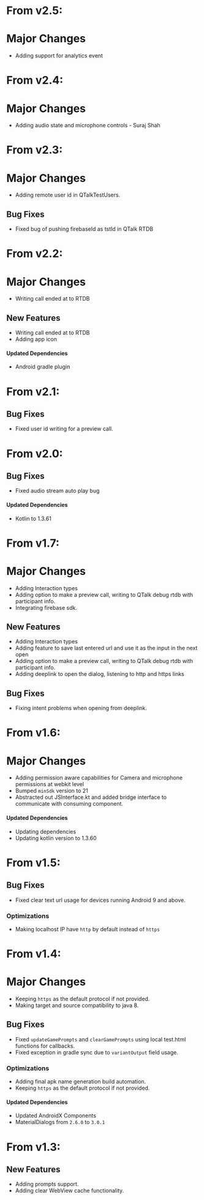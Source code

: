 # From v2.5:

# Major Changes
* Adding support for analytics event

# From v2.4:

# Major Changes
* Adding audio state and microphone controls - Suraj Shah

# From v2.3:

# Major Changes
* Adding remote user id in QTalkTestUsers.

## Bug Fixes
* Fixed bug of pushing firebaseId as tstId in QTalk RTDB

# From v2.2:

# Major Changes
* Writing call ended at to RTDB

## New Features
* Writing call ended at to RTDB
* Adding app icon

#### Updated Dependencies
* Android gradle plugin

# From v2.1:

## Bug Fixes
* Fixed user id writing for a preview call. 

# From v2.0:

## Bug Fixes
* Fixed audio stream auto play bug

#### Updated Dependencies
* Kotlin to 1.3.61 

# From v1.7:

# Major Changes
* Adding Interaction types
* Adding option to make a preview call, writing to QTalk debug rtdb with participant info.
* Integrating firebase sdk.

## New Features
* Adding Interaction types
* Adding feature to save last entered url and use it as the input in the next open
* Adding option to make a preview call, writing to QTalk debug rtdb with participant info.
* Adding deeplink to open the dialog, listening to http and https links

## Bug Fixes
* Fixing intent problems when opening from deeplink.

# From v1.6:

# Major Changes
* Adding permission aware capabilities for Camera and microphone permissions at webkit level
* Bumped `minSdk` version to 21
* Abstracted out JSInterface.kt and added bridge interface to communicate with consuming component.

#### Updated Dependencies
* Updating dependencies
* Updating kotlin version to 1.3.60

# From v1.5:

## Bug Fixes
* Fixed clear text url usage for devices running Android 9 and above.

### Optimizations
* Making localhost IP have `http` by default instead of `https`

# From v1.4:

# Major Changes
* Keeping `https` as the default protocol if not provided.
* Making target and source compatibility to java 8.

## Bug Fixes
* Fixed `updateGamePrompts` and `clearGamePrompts` using local test.html functions for callbacks.
* Fixed exception in gradle sync due to `variantOutput` field usage.

### Optimizations
* Adding final apk name generation build automation.
* Keeping `https` as the default protocol if not provided.

#### Updated Dependencies
* Updated AndroidX Components
* MaterialDialogs from `2.6.0` to `3.0.1`

# From v1.3:

## New Features
* Adding prompts support.
* Adding clear WebView cache functionality.

